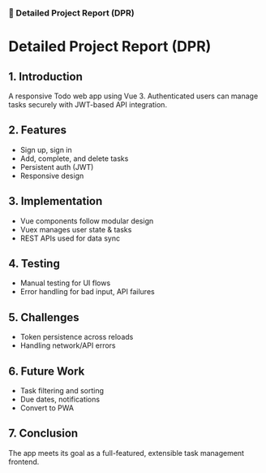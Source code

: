 

### 📄 Detailed Project Report (DPR)


# Detailed Project Report (DPR)

## 1. Introduction
A responsive Todo web app using Vue 3. Authenticated users can manage tasks securely with JWT-based API integration.

## 2. Features
- Sign up, sign in
- Add, complete, and delete tasks
- Persistent auth (JWT)
- Responsive design

## 3. Implementation
- Vue components follow modular design
- Vuex manages user state & tasks
- REST APIs used for data sync

## 4. Testing
- Manual testing for UI flows
- Error handling for bad input, API failures

## 5. Challenges
- Token persistence across reloads
- Handling network/API errors

## 6. Future Work
- Task filtering and sorting
- Due dates, notifications
- Convert to PWA

## 7. Conclusion
The app meets its goal as a full-featured, extensible task management frontend.
